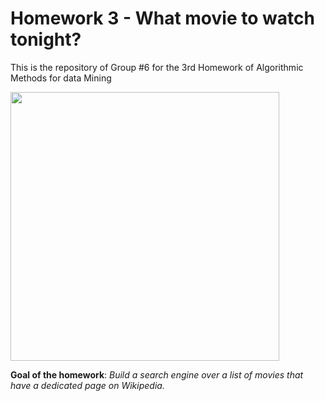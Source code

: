 # Homework 3 - What movie to watch tonight?
This is the repository of Group #6 for the 3rd Homework of Algorithmic Methods for data Mining

<p align="left">
<img src="https://d3c1jucybpy4ua.cloudfront.net/data/63462/big_picture/popcorn.jpg?1567006493" height=430 
</p>
  
 **Goal of the homework**: *Build a search engine over a list of movies that have a dedicated page on Wikipedia.*

